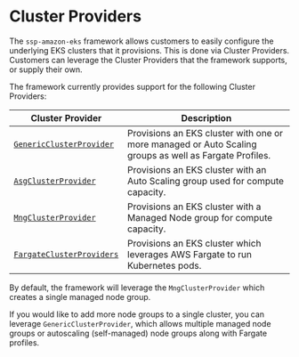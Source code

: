 # Cluster Providers

The `ssp-amazon-eks` framework allows customers to easily configure the underlying EKS clusters that it provisions. This is done via Cluster Providers. Customers can leverage the Cluster Providers that the framework supports, or supply their own. 

The framework currently provides support for the following Cluster Providers:

| Cluster Provider  | Description                                                                       |
|-------------------|-----------------------------------------------------------------------------------|
| [`GenericClusterProvider`](./generic-cluster-provider) | Provisions an EKS cluster with one or more managed or Auto Scaling groups as well as Fargate Profiles.
| [`AsgClusterProvider`](./asg-cluster-provider) | Provisions an EKS cluster with an Auto Scaling group used for compute capacity.
| [`MngClusterProvider`](./mng-cluster-provider) | Provisions an EKS cluster with a Managed Node group for compute capacity.
| [`FargateClusterProviders`](./fargate-cluster-provider) | Provisions an EKS cluster which leverages AWS Fargate to run Kubernetes pods.

By default, the framework will leverage the `MngClusterProvider` which creates a single managed node group.

If you would like to add more node groups to a single cluster, you can leverage `GenericClusterProvider`, which allows multiple managed node groups or autoscaling (self-managed) node groups along with Fargate profiles.
